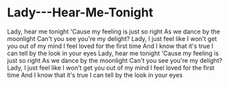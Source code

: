 # Lady---Hear-Me-Tonight
Lady, hear me tonight
'Cause my feeling is just so right
As we dance by the moonlight
Can't you see you're my delight?
Lady, I just feel like
I won't get you out of my mind
I feel loved for the first time
And I know that it's true
I can tell by the look in your eyes
Lady, hear me tonight
'Cause my feeling is just so right
As we dance by the moonlight
Can't you see you're my delight?
Lady, I just feel like
I won't get you out of my mind
I feel loved for the first time
And I know that it's true
I can tell by the look in your eyes
